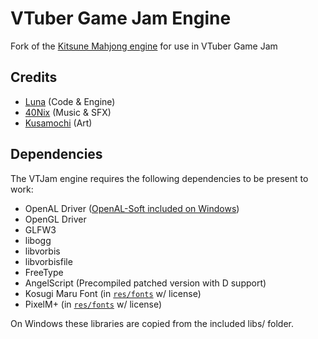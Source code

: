 # VTuber Game Jam Engine
Fork of the [Kitsune Mahjong engine](https://github.com/KitsunebiGames/km-engine) for use in VTuber Game Jam

## Credits
 * [Luna](https://twitter.com/Clipsey5) (Code & Engine)
 * [40Nix](https://twittter.com/40Nix) (Music & SFX)
 * [Kusamochi](https://twittter.com/Kusamochi_x) (Art)

## Dependencies
The VTJam engine requires the following dependencies to be present to work:
 * OpenAL Driver ([OpenAL-Soft included on Windows](https://github.com/kcat/openal-soft))
 * OpenGL Driver
 * GLFW3
 * libogg
 * libvorbis
 * libvorbisfile
 * FreeType
 * AngelScript (Precompiled patched version with D support)
 * Kosugi Maru Font (in [`res/fonts`](/res/fonts) w/ license)
 * PixelM+ (in [`res/fonts`](/res/fonts) w/ license)

On Windows these libraries are copied from the included libs/ folder.